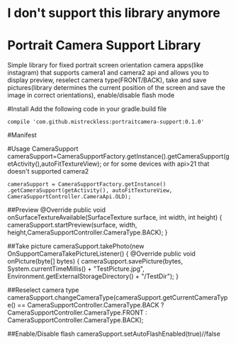 # I don't support this library anymore
# Portrait Camera Support Library
Simple library for fixed portrait screen orientation camera apps(like instagram) that supports camera1 and camera2 api
and allows you to display preview, reselect camera type(FRONT/BACK), take and save pictures(library determines the current position of the screen and save the image in correct orientations), enable/disable flash mode

#Install
Add the following code in your gradle.build file

    compile 'com.github.mistreckless:portraitcamera-support:0.1.0'


#Manifest
    <uses-permission android:name="android.permission.CAMERA" />
    <uses-permission android:name="android.permission.WRITE_EXTERNAL_STORAGE"/>
    <uses-feature android:name="android.hardware.camera2.full"/>
    
#Usage
    CameraSupport cameraSupport=CameraSupportFactory.getInstance().getCameraSupport(getActivity(),autoFitTextureView);
or for some devices with api>21 that doesn't supported camera2 

    cameraSupport = CameraSupportFactory.getInstance()
    .getCameraSupport(getActivity(), autoFitTextureView, CameraSupportController.CameraApi.OLD);
    
##Preview
    @Override
    public void onSurfaceTextureAvailable(SurfaceTexture surface, int width, int height) {
        cameraSupport.startPreview(surface, width, height,CameraSupportController.CameraType.BACK);
    }
    
##Take picture
    cameraSupport.takePhoto(new OnSupportCameraTakePictureListener() {
                    @Override
                    public void onPicture(byte[] bytes) {
                        cameraSupport.savePicture(bytes, System.currentTimeMillis() + "TestPicture.jpg",
                                Environment.getExternalStorageDirectory() + "/TestDir");
                    }
                    
##Reselect camera type
    cameraSupport.changeCameraType(cameraSupport.getCurrentCameraType() == CameraSupportController.CameraType.BACK ?
                        CameraSupportController.CameraType.FRONT : CameraSupportController.CameraType.BACK);
                        
##Enable/Disable flash 
    cameraSupport.setAutoFlashEnabled(true)//false
